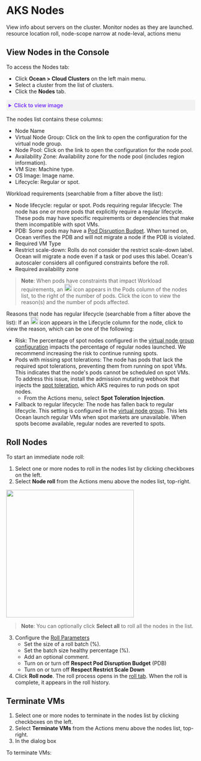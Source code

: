 <meta name="robots" content="noindex">

#  AKS Nodes

View info about servers on the cluster. Monitor nodes as they are launched. resource location
roll, node-scope narrow at node-leval, actions menu

## View Nodes in the Console

To access the Nodes tab:
* Click **Ocean > Cloud Clusters** on the left main menu.
* Select a cluster from the list of clusters.
* Click the **Nodes** tab.

<details style="background:#f2f2f2; padding:6px; margin:10px 0px 0px 0px">
   <summary markdown="span" style="color:#7632FE; font-weight:600">Click to view image</summary>

   <div style="padding-left:16px">

  <img width="1200" src="https://github.com/user-attachments/assets/45be4f9e-c4c1-4cf3-80c3-7e0c6f353fd2" />

</div>

</details>

The nodes list contains these columns:

* Node Name
* Virtual Node Group: Click on the link to open the configuration for the virtual node group.
* Node Pool: Click on the link to open the configuration for the node pool.
* Availability Zone: Availability zone for the node pool (includes region information).
* VM Size: Machine type.
* OS Image: Image name.
* Lifecycle: Regular or spot. 

Workload requirements (searchable from a filter above the list): 

  * Node lifecycle: regular or spot. Pods requiring regular lifecycle: The node has one or more pods that explicitly require a regular lifecycle. These pods may have specific requirements or dependencies that make them incompatible with spot VMs.
  * PDB: Some pods may have a [Pod Disruption Budget](https://kubernetes.io/docs/concepts/workloads/pods/disruptions/#pod-disruption-budgets). When turned on, Ocean verifies the PDB and will not migrate a node if the PDB is violated. 
  * Required VM Type
  * Restrict scale-down: Rolls do not consider the restrict scale-down label. Ocean will migrate a node even if a task or pod uses this label. Ocean's autoscaler considers all configured constraints before the roll.
  * Required availability zone

>**Note**: When pods have constraints that impact Workload requirements, an <img width="20" src="" /> icon appears in the Pods column of the nodes list, to the right of the number of pods. Click the icon to view the reason(s) and the number of pods affected.

 
Reasons that node has regular lifecycle (searchable from a filter above the list): If an <img width="20" src="https://github.com/user-attachments/assets/996cb2d4-a58d-4cbc-9dd3-2d3122a398e0" /> icon appears in the Lifecycle column for the node, click to view the reason, which can be one of the following:
 * Risk: The percentage of spot nodes configured in the [virtual node group configuration]() impacts the percentage of regular nodes launched. We recommend increasing the risk to continue running spots.
 * Pods with missing spot tolerations: The node has pods that lack the required spot tolerations, preventing them from running on spot VMs. This indicates that the node's pods cannot be scheduled on spot VMs. To address this issue, install the admission mutating webhook that injects the [spot toleration](https://docs.spot.io/ocean/getting-started/aks/?id=step-4-automatic-spot-tolerance-injection-optional), which AKS requires to run pods on spot nodes.
    * From the Actions menu, select **Spot Toleration Injection**.
 * Fallback to regular lifecycle: The node has fallen back to regular lifecycle. This setting is configured in the [virtual node group](). This lets Ocean launch regular VMs when spot markets are unavailable. When spots become available, regular nodes are reverted to spots.

## Roll Nodes

To start an immediate node roll:

1. Select one or more nodes to roll in the nodes list by clicking checkboxes on the left.
2. Select **Node roll** from the Actions menu above the nodes list, top-right.

<img width="340" src="https://github.com/user-attachments/assets/48011095-350b-473c-b60d-b83cd3919c81" />

>**Note**: You can optionally click **Select all** to roll all the nodes in the list.

3.	Configure the [Roll Parameters](https://docs.spot.io/ocean/features/roll?id=roll-parameters)
    *  Set the size of a roll batch (%). 
    *  Set the batch size healthy percentage (%).
    *  Add an optional comment.
    *  Turn on or turn off **Respect Pod Disruption Budget** (PDB)
    *  Turn on or turn off **Respect Restrict Scale Down**
4. Click **Roll node**. The roll process opens in the [roll tab](https://docs.spot.io/ocean/features/roll?id=access-the-ocean-cluster-rolls-tab). When the roll is complete, it appears in the roll history.

## Terminate VMs

1. Select one or more nodes to terminate in the nodes list by clicking checkboxes on the left.
2. Select **Terminate VMs** from the Actions menu above the nodes list, top-right.
3. In the dialog box 

To terminate VMs:



